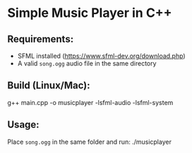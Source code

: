 # Simple Music Player in C++

## Requirements:
- SFML installed (https://www.sfml-dev.org/download.php)
- A valid `song.ogg` audio file in the same directory

## Build (Linux/Mac):
g++ main.cpp -o musicplayer -lsfml-audio -lsfml-system

## Usage:
Place `song.ogg` in the same folder and run:
./musicplayer
